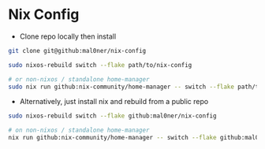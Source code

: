 # Nix Config

- Clone repo locally then install
```sh
git clone git@github:mal0ner/nix-config

sudo nixos-rebuild switch --flake path/to/nix-config

# or non-nixos / standalone home-manager
sudo nix run github:nix-community/home-manager -- switch --flake path/to/nix-config
```

- Alternatively, just install nix and rebuild from a public repo
```sh
sudo nixos-rebuild switch --flake github:mal0ner/nix-config

# on non-nixos / standalone home-manager
nix run github:nix-community/home-manager -- switch --flake github:mal0ner/nix-config
```
